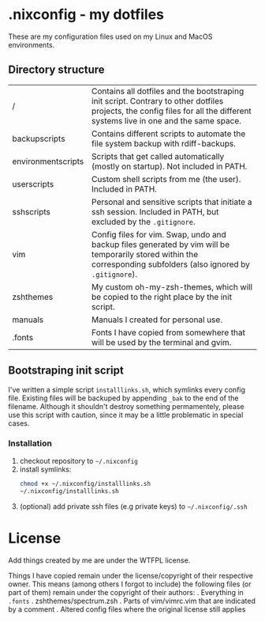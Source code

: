 # .nixconfig - my dotfiles

These are my configuration files used on my Linux and MacOS environments.

## Directory structure

|||
|-|-|
|/|Contains all dotfiles and the bootstraping init script. Contrary to other dotfiles projects, the config files for all the different systems live in one and the same space.|
|backupscripts|Contains different scripts to automate the file system backup with rdiff-backups.|
|environmentscripts|Scripts that get called automatically (mostly on startup). Not included in PATH.|
|userscripts|Custom shell scripts from me (the user). Included in PATH.|
|sshscripts|Personal and sensitive scripts that initiate a ssh session. Included in PATH, but excluded by the `.gitignore`.|
|vim|Config files for vim. Swap, undo and backup files generated by vim will be temporarily stored within the corresponding subfolders (also ignored by `.gitignore`).|
|zshthemes|My custom oh-my-zsh-themes, which will be copied to the right place by the init script.|
|manuals|Manuals I created for personal use.|
|.fonts|Fonts I have copied from somewhere that will be used by the terminal and gvim.|


## Bootstraping init script
I've written a simple script `installlinks.sh`, which symlinks every config file. Existing files will be backuped by appending `_bak` to the end of the filename.
Although it shouldn't destroy something permamentely, please use this script with caution, since it may be a little problematic in special cases.

### Installation

1. checkout repository to `~/.nixconfig`
2. install symlinks:
    ```bash
    chmod +x ~/.nixconfig/installlinks.sh
    ~/.nixconfig/installlinks.sh
    ```
3. (optional) add private ssh files (e.g private keys) to `~/.nixconfig/.ssh`

# License
Add things created by me are under the WTFPL license.

Things I have copied remain under the license/copyright of their respective owner. This means (among others I forgot to include) the following files (or part of them) remain under the copyright of their authors:
. Everything in `.fonts`
. zshthemes/spectrum.zsh
. Parts of vim/vimrc.vim that are indicated by a comment
. Altered config files where the original license still applies
